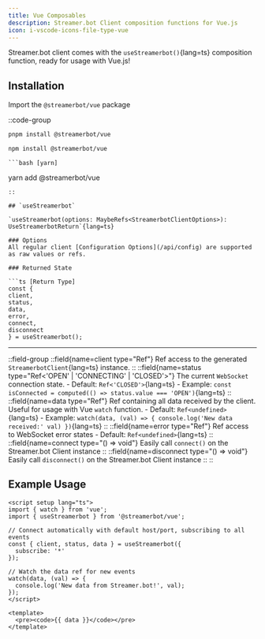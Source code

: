 ```yaml
---
title: Vue Composables
description: Streamer.bot Client composition functions for Vue.js
icon: i-vscode-icons-file-type-vue
---
```


Streamer.bot client comes with the `useStreamerbot()`{lang=ts} composition function, ready for usage with Vue.js!

## Installation

Import the `@streamerbot/vue` package

::code-group
  ```bash [pnpm]
  pnpm install @streamerbot/vue
  ```
  ```bash [npm]
  npm install @streamerbot/vue
  ```
    ```bash [yarn]
  yarn add @streamerbot/vue
  ```
::

## `useStreamerbot`

`useStreamerbot(options: MaybeRefs<StreamerbotClientOptions>): UseStreamerbotReturn`{lang=ts}

### Options
All regular client [Configuration Options](/api/config) are supported as raw values or refs.

### Returned State

```ts [Return Type]
const {
  client,
  status,
  data,
  error,
  connect,
  disconnect
} = useStreamerbot();
```

---

::field-group
  ::field{name=client type="Ref<StreamerbotClient>"}
    Ref access to the generated `StreamerbotClient`{lang=ts} instance.
  ::
  ::field{name=status type="Ref<'OPEN' | 'CONNECTING' | 'CLOSED'>"}
    The current `WebSocket` connection state.
    - Default: `Ref<'CLOSED'>`{lang=ts}
    - Example: `const isConnected = computed(() => status.value === 'OPEN')`{lang=ts}
  ::
  ::field{name=data type="Ref<any>"}
    Ref containing all data received by the client. Useful for usage with Vue `watch` function.
    - Default: `Ref<undefined>`{lang=ts}
    - Example: `watch(data, (val) => { console.log('New data received:' val) })`{lang=ts}
  ::
  ::field{name=error type="Ref<string>"}
    Ref access to WebSocket error states
    - Default: `Ref<undefined>`{lang=ts}
  ::
  ::field{name=connect type="() => void"}
  Easily call `connect()` on the Streamer.bot Client instance
  ::
  ::field{name=disconnect type="() => void"}
  Easily call `disconnect()` on the Streamer.bot Client instance
  ::
::

## Example Usage

```vue [MyComponent.vue]
<script setup lang="ts">
import { watch } from 'vue';
import { useStreamerbot } from '@streamerbot/vue';

// Connect automatically with default host/port, subscribing to all events
const { client, status, data } = useStreamerbot({
  subscribe: '*'
});

// Watch the data ref for new events
watch(data, (val) => {
  console.log('New data from Streamer.bot!', val);
});
</script>

<template>
  <pre><code>{{ data }}</code></pre>
</template>
```